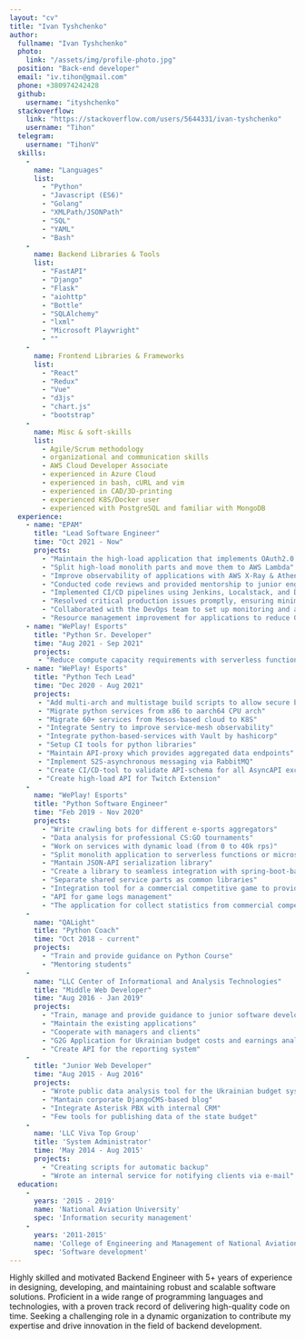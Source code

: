 ```yaml
---
layout: "cv"
title: "Ivan Tyshchenko"
author:
  fullname: "Ivan Tyshchenko"
  photo:
    link: "/assets/img/profile-photo.jpg"
  position: "Back-end developer"
  email: "iv.tihon@gmail.com"
  phone: +380974242428
  github:
    username: "ityshchenko"
  stackoverflow:
    link: "https://stackoverflow.com/users/5644331/ivan-tyshchenko"
    username: "Tihon"
  telegram:
    username: "TihonV"
  skills:
    -
      name: "Languages"
      list:
        - "Python"
        - "Javascript (ES6)"
        - "Golang"
        - "XMLPath/JSONPath"
        - "SQL"
        - "YAML"
        - "Bash"
    -
      name: Backend Libraries & Tools
      list:
        - "FastAPI"
        - "Django"
        - "Flask"
        - "aiohttp"
        - "Bottle"
        - "SQLAlchemy"
        - "lxml"
        - "Microsoft Playwright"
        - ""
    -
      name: Frontend Libraries & Frameworks
      list:
        - "React"
        - "Redux"
        - "Vue"
        - "d3js"
        - "chart.js"
        - "bootstrap"
    -
      name: Misc & soft-skills
      list:
        - Agile/Scrum methodology
        - organizational and communication skills
        - AWS Cloud Developer Associate
        - experienced in Azure Cloud
        - experienced in bash, cURL and vim
        - experienced in CAD/3D-printing
        - experienced K8S/Docker user
        - experienced with PostgreSQL and familiar with MongoDB
  experience:
    - name: "EPAM"
      title: "Lead Software Engineer"
      time: "Oct 2021 - Now"
      projects:
        - "Maintain the high-load application that implements OAuth2.0 (RFC 6749)"
        - "Split high-load monolith parts and move them to AWS Lambda"
        - "Improve observability of applications with AWS X-Ray & Athena"
        - "Conducted code reviews and provided mentorship to junior engineers, improving code quality and best practices adherence"
        - "Implemented CI/CD pipelines using Jenkins, Localstack, and Docker, which allowed to improve test coverage on cloud-related application parts"
        - "Resolved critical production issues promptly, ensuring minimal downtime and improving customer satisfaction"
        - "Collaborated with the DevOps team to set up monitoring and alerting systems, ensuring high availability and reliability"
        - "Resource management improvement for applications to reduce GIL-locks"
    - name: "WePlay! Esports"
      title: "Python Sr. Developer"
      time: "Aug 2021 - Sep 2021"
      projects:
       - "Reduce compute capacity requirements with serverless functions"
    - name: "WePlay! Esports"
      title: "Python Tech Lead"
      time: "Dec 2020 - Aug 2021"
      projects: 
       - "Add multi-arch and multistage build scripts to allow secure build services"
       - "Migrate python services from x86 to aarch64 CPU arch"
       - "Migrate 60+ services from Mesos-based cloud to K8S"
       - "Integrate Sentry to improve service-mesh observability"
       - "Integrate python-based-services with Vault by hashicorp"
       - "Setup CI tools for python libraries"
       - "Maintain API-proxy which provides aggregated data endpoints"
       - "Implement S2S-asynchronous messaging via RabbitMQ"
       - "Create CI/CD-tool to validate API-schema for all AsyncAPI exchanges"
       - "Create high-load API for Twitch Extension"
    -
      name: "WePlay! Esports"
      title: "Python Software Engineer"
      time: "Feb 2019 - Nov 2020"
      projects:
        - "Write crawling bots for different e-sports aggregators"
        - "Data analysis for professional CS:GO tournaments"
        - "Work on services with dynamic load (from 0 to 40k rps)"
        - "Split monolith application to serverless functions or microservices"
        - "Mantain JSON-API serialization library"
        - "Create a library to seamless integration with spring-boot-based-gateway to get zero-downtime"
        - "Separate shared service parts as common libraries"
        - "Integration tool for a commercial competitive game to provide in-game data for third-party services"
        - "API for game logs management"
        - "The application for collect statistics from commercial competitive games"
    -
      name: "QALight"
      title: "Python Coach"
      time: "Oct 2018 - current"
      projects:
        - "Train and provide guidance on Python Course"
        - "Mentoring students"
    -
      name: "LLC Center of Informational and Analysis Technologies"
      title: "Middle Web Developer"
      time: "Aug 2016 - Jan 2019"
      projects:
        - "Train, manage and provide guidance to junior software development staff"
        - "Maintain the existing applications"
        - "Cooperate with managers and clients"
        - "G2G Application for Ukrainian budget costs and earnings analysis and further planning"
        - "Create API for the reporting system"
    -
      title: "Junior Web Developer"
      time: "Aug 2015 - Aug 2016"
      projects:
        - "Wrote public data analysis tool for the Ukrainian budget system"
        - "Mantain corporate DjangoCMS-based blog"
        - "Integrate Asterisk PBX with internal CRM"
        - "Few tools for publishing data of the state budget"
    -
      name: 'LLC Viva Top Group'
      title: 'System Administrator'
      time: 'May 2014 - Aug 2015'
      projects:
        - "Creating scripts for automatic backup"
        - "Wrote an internal service for notifying clients via e-mail"
  education:
    -
      years: '2015 - 2019'
      name: 'National Aviation University'
      spec: 'Information security management'
    -
      years: '2011-2015'
      name: 'College of Engineering and Management of National Aviation University'
      spec: 'Software development'
---
```


Highly skilled and motivated Backend Engineer with 5+ years of experience in designing, developing, and maintaining robust and scalable software solutions. Proficient in a wide range of programming languages and technologies, with a proven track record of delivering high-quality code on time. Seeking a challenging role in a dynamic organization to contribute my expertise and drive innovation in the field of backend development.

